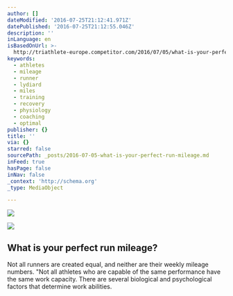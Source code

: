 ```yaml
---
author: []
dateModified: '2016-07-25T21:12:41.971Z'
datePublished: '2016-07-25T21:12:55.046Z'
description: ''
inLanguage: en
isBasedOnUrl: >-
  http://triathlete-europe.competitor.com/2016/07/05/what-is-your-perfect-run-mileage
keywords:
  - athletes
  - mileage
  - runner
  - lydiard
  - miles
  - training
  - recovery
  - physiology
  - coaching
  - optimal
publisher: {}
title: ''
via: {}
starred: false
sourcePath: _posts/2016-07-05-what-is-your-perfect-run-mileage.md
inFeed: true
hasPage: false
inNav: false
_context: 'http://schema.org'
_type: MediaObject

---
```

![](https://the-grid-user-content.s3-us-west-2.amazonaws.com/2d1e3ee0-a9a8-49db-a89a-b054bf9dae4b.jpg)

<article style=""><img src="https://imgflo.herokuapp.com/graph/vahj1ThiexotieMo/b455be8ea84f0eb53540e4720f3a3cb9/noop.jpg?input=http://triathlete-europe.competitor.com/files/2015/01/shutterstock_228751057-633x421.jpg" /><h1>What is your perfect run mileage?</h1><p>Not all runners are created equal, and neither are their weekly mileage numbers. "Not all athletes who are capable of the same performance have the same work capacity. There are several biological and psychological factors that determine work abilities.</p></article>
